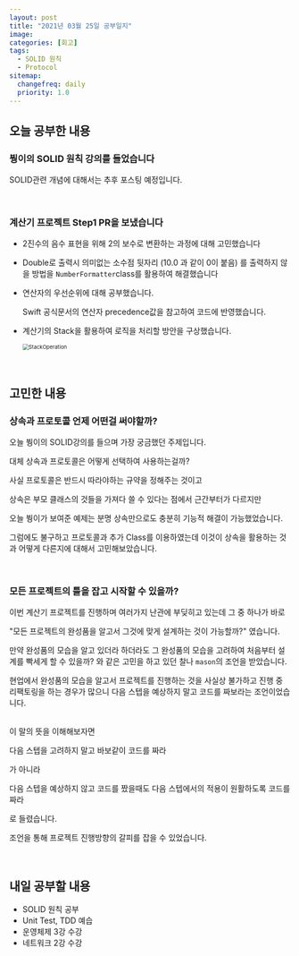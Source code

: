 ```yaml
---
layout: post
title: "2021년 03월 25일 공부일지"
image:
categories: [회고]
tags: 
  - SOLID 원칙
  - Protocol
sitemap:
  changefreq: daily
  priority: 1.0
---
```


## 오늘 공부한 내용

### 붱이의 SOLID 원칙 강의를 들었습니다

SOLID관련 개념에 대해서는 추후 포스팅 예정입니다.

<br/> 

### 계산기 프로젝트 Step1 PR을 보냈습니다

- 2진수의 음수 표현을 위해 2의 보수로 변환하는 과정에 대해 고민했습니다

- Double로 출력시 의미없는 소수점 뒷자리 (10.0 과 같이 0이 붙음) 를 출력하지 않을 방법을 `NumberFormatter`class를 활용하여 해결했습니다

- 연산자의 우선순위에 대해 공부했습니다.

  Swift 공식문서의 연산자 precedence값을 참고하여 코드에 반영했습니다.

- 계산기의 Stack을 활용하여 로직을 처리할 방안을 구상했습니다.

  <img src="../../assets/[회고]/StackOperation.png" alt="StackOperation" style="zoom:67%;" />



<br/> 

## 고민한 내용

### 상속과 프로토콜 언제 어떤걸 써야할까?

오늘 붱이의 SOLID강의를 들으며 가장 궁금했던 주제입니다.

대체 상속과 프로토콜은 어떻게 선택하여 사용하는걸까?

사실 프로토콜은 반드시 따라야하는 규약을 정해주는 것이고

상속은 부모 클래스의 것들을 가져다 쓸 수 있다는 점에서 근간부터가 다르지만

오늘 붱이가 보여준 예제는 분명 상속만으로도 충분히 기능적 해결이 가능했었습니다.

그럼에도 불구하고 프로토콜과 추가 Class를 이용하였는데 이것이 상속을 활용하는 것과 어떻게 다른지에 대해서 고민해보았습니다.

<br/> 

### 모든 프로젝트의 틀을 잡고 시작할 수 있을까?

이번 계산기 프로젝트를 진행하며 여러가지 난관에 부딪히고 있는데 그 중 하나가 바로 

"모든 프로젝트의 완성품을 알고서 그것에 맞게 설계하는 것이 가능할까?" 였습니다.

만약 완성품의 모습을 알고 있더라 하더라도 그 완성품의 모습을 고려하여 처음부터 설계를 빡세게 할 수 있을까? 와 같은 고민을 하고 있던 찰나 `mason`의 조언을 받았습니다.

현업에서 완성품의 모습을 알고서 프로젝트를 진행하는 것을 사실상 불가하고 진행 중 리팩토링을 하는 경우가 많으니 다음 스텝을 예상하지 말고 코드를 짜보라는 조언이었습니다.

<br/> 이 말의 뜻을 이해해보자면

다음 스텝을 고려하지 말고 바보같이 코드를 짜라

가 아니라

다음 스텝을 예상하지 않고 코드를 짰을때도 다음 스텝에서의 적용이 원활하도록 코드를 짜라

로 들렸습니다.

조언을 통해 프로젝트 진행방향의 갈피를 잡을 수 있었습니다.



<br/> 

## 내일 공부할 내용

- SOLID 원칙 공부
- Unit Test, TDD 예습
- 운영체제 3강 수강
- 네트워크 2강 수강

